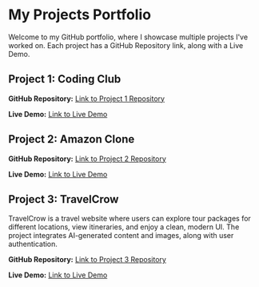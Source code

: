 # My Projects Portfolio

Welcome to my GitHub portfolio, where I showcase multiple projects I've worked on. Each project has a GitHub Repository link, along with a Live Demo.

## Project 1: Coding Club

**GitHub Repository:** [Link to Project 1 Repository](https://github.com/PR3MM/Coding-Club)

**Live Demo:** [Link to Live Demo ](https://thepandoraaa.netlify.app/)

## Project 2: Amazon Clone

**GitHub Repository:** [Link to Project 2 Repository](https://github.com/PR3MM/Amazon-Clone)

**Live Demo:** [Link to Live Demo ](https://amazon-clone-com.netlify.app/)

## Project 3: TravelCrow

TravelCrow is a travel website where users can explore tour packages for different locations, view itineraries, and enjoy a clean, modern UI. The project integrates AI-generated content and images, along with user authentication.

**GitHub Repository:** [Link to Project 3 Repository](https://github.com/PR3MM/TravelCrow)

**Live Demo:** [Link to Live Demo ](https://travelcrow.vercel.app/)
